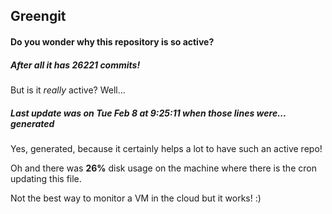 ## Greengit

#### Do you wonder why this repository is so active?

##### After all it has 26221 commits!

But is it *really* active? Well...

##### Last update was on Tue Feb 8 at 9:25:11 when those lines were... generated

Yes, generated, because it certainly helps a lot to have such an active repo!

Oh and there was **26%** disk usage on the machine
where there is the cron updating this file.

Not the best way to monitor a VM in the cloud but it works! :)
